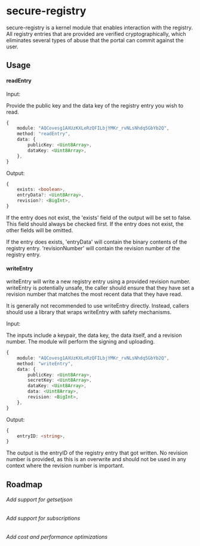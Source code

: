 # secure-registry

secure-registry is a kernel module that enables interaction with the registry.
All registry entries that are provided are verified cryptographically, which
eliminates several types of abuse that the portal can commit against the user.

## Usage

#### readEntry

Input:

Provide the public key and the data key of the registry entry you wish to read.

```ts
{
	module: "AQCovesg1AXUzKXLeRzQFILbjYMKr_rvNLsNhdq5GbYb2Q",
	method: "readEntry",
	data: {
		publicKey: <Uint8Array>,
		dataKey: <Uint8Array>,
	},
}
```

Output:

```ts
{
	exists: <boolean>,
	entryData?: <Uint8Array>,
	revision?: <BigInt>,
}
```

If the entry does not exist, the 'exists' field of the output will be set to
false. This field should always be checked first. If the entry does not exist,
the other fields will be omitted.

If the entry does exists, 'entryData' will contain the binary contents of the
registry entry. 'revisionNumber' will contain the revision number of the
registry entry.

#### writeEntry

writeEntry will write a new registry entry using a provided revision number.
writeEntry is potentially unsafe, the caller should ensure that they have set a
revision number that matches the most recent data that they have read.

It is generally not recommended to use writeEntry directly. Instead, callers
should use a library that wraps writeEntry with safety mechanisms.

Input:

The inputs include a keypair, the data key, the data itself, and a revision
number. The module will perform the signing and uploading.

```ts
{
	module: "AQCovesg1AXUzKXLeRzQFILbjYMKr_rvNLsNhdq5GbYb2Q",
	method: "writeEntry",
	data: {
		publicKey: <Uint8Array>,
		secretKey: <Uint8Array>,
		dataKey: <Uint8Array>,
		data: <Uint8Array>,
		revision: <BigInt>,
	},
}
```

Output:

```ts
{
	entryID: <string>,
}
```

The output is the entryID of the registry entry that got written. No revision
number is provided, as this is an overwrite and should not be used in any
context where the revision number is important.

## Roadmap

###### Add support for getsetjson

###### Add support for subscriptions

###### Add cost and performance optimizations

